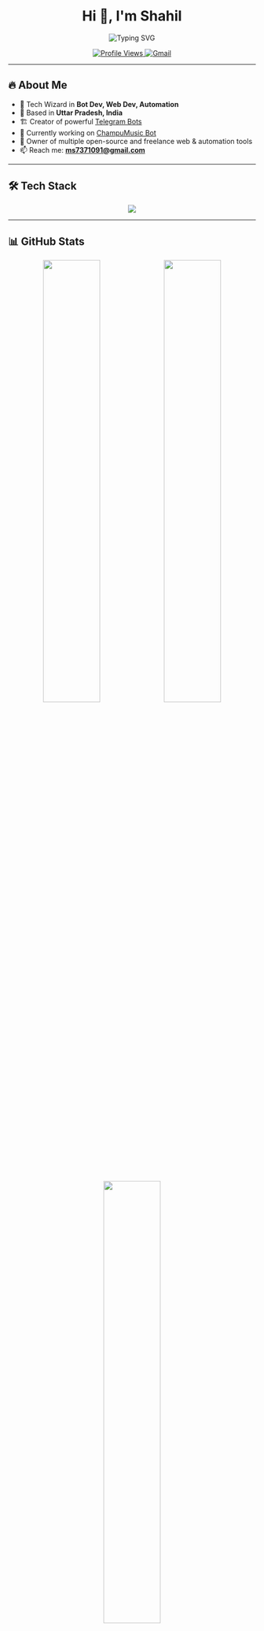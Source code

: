 <h1 align="center">Hi 👋, I'm Shahil</h1>

<p align="center">
  <img src="https://readme-typing-svg.herokuapp.com?font=Fira+Code&weight=600&size=24&pause=1000&color=FF5733&center=true&vCenter=true&width=900&lines=🚀+Passionate+Frontend+%26+Bot+Developer;🧠+AI+Automation+Expert;🛠️+Crafting+Clean+%26+Performant+Code;🌐+Web+%7C+Bot+%7C+API+Specialist;🔥+Always+Learning+and+Building" alt="Typing SVG">
</p>

<p align="center">
  <a href="https://github.com/Shahilali5">
    <img src="https://komarev.com/ghpvc/?username=Shahilali5&label=Profile%20views&color=FF5733&style=flat-square" alt="Profile Views"/>
  </a>
  <a href="mailto:ms7371091@gmail.com">
    <img src="https://img.shields.io/badge/Email-D14836?style=flat-square&logo=gmail&logoColor=white" alt="Gmail"/>
  </a>
</p>

---

## 🔥 About Me

- 🧠 Tech Wizard in **Bot Dev, Web Dev, Automation**
- 📍 Based in **Uttar Pradesh, India**
- 🏗️ Creator of powerful [Telegram Bots](https://t.me/Shahil444)
- 🧰 Currently working on [ChampuMusic Bot](https://github.com/Shahilali5/ChampuMusic)
- 💼 Owner of multiple open-source and freelance web & automation tools
- 📫 Reach me: **ms7371091@gmail.com**

---

## 🛠 Tech Stack

<p align="center">
  <img src="https://skillicons.dev/icons?i=python,java,php,js,html,css,nodejs,react,express,mongodb,mysql,linux" />
</p>

---

## 📊 GitHub Stats

<p align="center">
  <img src="https://github-readme-stats.vercel.app/api?username=Shahilali5&show_icons=true&theme=radical&include_all_commits=true" width="48%"/>
  <img src="https://github-readme-streak-stats.herokuapp.com/?user=Shahilali5&theme=radical" width="48%"/>
  <img src="https://github-readme-stats.vercel.app/api/top-langs/?username=Shahilali5&layout=compact&theme=radical" width="48%"/>
</p>

---

## 🏆 GitHub Achievements & Contributions

<p align="center">
  <img src="https://github-contributor-stats.vercel.app/api?username=Shahilali5&limit=5&theme=radical" width="90%"/>
</p>

<p align="center">
  <img src="https://img.shields.io/github/stars/Shahilali5?style=for-the-badge&logo=github&label=Total Stars" />
</p>

---

## 🔗 Connect With Me

<p align="center">
  <a href="https://t.me/Shahil444"><img src="https://img.shields.io/badge/Telegram-2CA5E0?style=for-the-badge&logo=telegram&logoColor=white" /></a>
  <a href="https://instagram.com/shahil2877"><img src="https://img.shields.io/badge/Instagram-E4405F?style=for-the-badge&logo=instagram&logoColor=white" /></a>
  <a href="mailto:ms7371091@gmail.com"><img src="https://img.shields.io/badge/Gmail-D14836?style=for-the-badge&logo=gmail&logoColor=white" /></a>
</p>

---

## ☕ Support Me

**Paytm UPI:** `paytmqr13f34lb8t2@paytm`  
If you love my work, consider supporting me 👇

<p>
  <a href="https://buymeacoffee.com/shahilali5/e/367848">
    <img src="https://cdn.buymeacoffee.com/buttons/v2/default-yellow.png" width="210" height="50" alt="Buy Me A Coffee" />
  </a>
</p>

---

## 💬 Quote

> “Consistency beats intensity. Code daily, build boldly.” 🚀
> 
